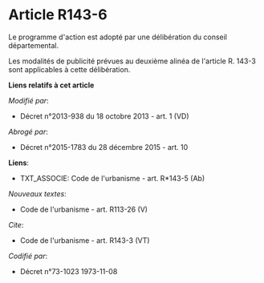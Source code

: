 # Article R143-6

Le programme d'action est adopté par une délibération du conseil départemental. 

Les modalités de publicité prévues au deuxième alinéa de l'article R. 143-3 sont applicables à cette délibération.

**Liens relatifs à cet article**

_Modifié par_:

  - Décret n°2013-938 du 18 octobre 2013 - art. 1 (VD)

_Abrogé par_:

  - Décret n°2015-1783 du 28 décembre 2015 - art. 10

**Liens**:

  - TXT_ASSOCIE: Code de l'urbanisme - art. R*143-5 (Ab)

_Nouveaux textes_:

  - Code de l'urbanisme - art. R113-26 (V)

_Cite_:

  - Code de l'urbanisme - art. R143-3 (VT)

_Codifié par_:

  - Décret n°73-1023 1973-11-08
